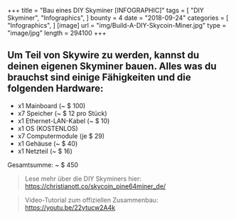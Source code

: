+++
title = "Bau eines DIY Skyminer [INFOGRAPHIC]"
tags = [
    "DIY Skyminer",
    "Infographics",
]
bounty = 4
date = "2018-09-24"
categories = [
    "Infographics",
]
[image]
    url = "img/Build-A-DIY-Skycoin-Miner.jpg"
    type = "image/jpg"
    length = 294100
+++

## Um Teil von Skywire zu werden, kannst du deinen eigenen Skyminer bauen. Alles was du brauchst sind einige Fähigkeiten und die folgenden Hardware:

* x1 Mainboard (~ $ 100)
* x7 Speicher (~ $ 12 pro Stück)
* x1 Ethernet-LAN-Kabel (~ $ 10)
* x1 OS (KOSTENLOS)
* x7 Computermodule (je $ 29)
* x1 Gehäuse (~ $ 40)
* x1 Netzteil (~ $ 16)

Gesamtsumme: ~ $ 450

> Lese mehr über die DIY Skyminers hier: https://christianott.co/skycoin_pine64miner_de/

> Video-Tutorial zum offiziellen Zusammenbau: https://youtu.be/22ytucw2A4k
